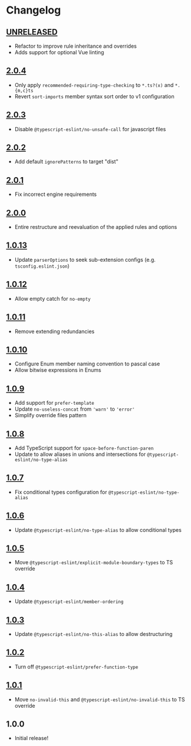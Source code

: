 # Changelog

<!-- The order of list items should be: Critical/Fixes, New, Update, Remove, Underpinnings -->
<!-- ## [UNRELEASED](https://github.com/roydukkey/eslint-config/compare/v2.0.4...master) -->

## [UNRELEASED](https://github.com/roydukkey/eslint-config/compare/v2.0.4...master)

* Refactor to improve rule inheritance and overrides
* Adds support for optional Vue linting

## [2.0.4](https://github.com/roydukkey/eslint-config/compare/v2.0.3...v2.0.4)

* Only apply `recommended-requiring-type-checking` to `*.ts?(x)` and `*.{m,c}ts`
* Revert `sort-imports` member syntax sort order to v1 configuration

## [2.0.3](https://github.com/roydukkey/eslint-config/compare/v2.0.2...v2.0.3)

* Disable `@typescript-eslint/no-unsafe-call` for javascript files

## [2.0.2](https://github.com/roydukkey/eslint-config/compare/v2.0.1...v2.0.2)

* Add default `ignorePatterns` to target "dist"

## [2.0.1](https://github.com/roydukkey/eslint-config/compare/v2.0.0...v2.0.1)

* Fix incorrect engine requirements

## [2.0.0](https://github.com/roydukkey/eslint-config/compare/v1.0.13...v2.0.0)

* Entire restructure and reevaluation of the applied rules and options

## [1.0.13](https://github.com/roydukkey/eslint-config/compare/v1.0.12...v1.0.13)

* Update `parserOptions` to seek sub-extension configs (e.g. `tsconfig.eslint.json`)

## [1.0.12](https://github.com/roydukkey/eslint-config/compare/v1.0.11...v1.0.12)

* Allow empty catch for `no-empty`

## [1.0.11](https://github.com/roydukkey/eslint-config/compare/v1.0.10...v1.0.11)

* Remove extending redundancies

## [1.0.10](https://github.com/roydukkey/eslint-config/compare/v1.0.9...v1.0.10)

* Configure Enum member naming convention to pascal case
* Allow bitwise expressions in Enums

## [1.0.9](https://github.com/roydukkey/eslint-config/compare/v1.0.8...v1.0.9)

* Add support for `prefer-template`
* Update `no-useless-concat` from `'warn'` to `'error'`
* Simplify override files pattern

## [1.0.8](https://github.com/roydukkey/eslint-config/compare/v1.0.7...v1.0.8)

* Add TypeScript support for `space-before-function-paren`
* Update to allow aliases in unions and intersections for `@typescript-eslint/no-type-alias`

## [1.0.7](https://github.com/roydukkey/eslint-config/compare/v1.0.6...v1.0.7)

* Fix conditional types configuration for `@typescript-eslint/no-type-alias`

## [1.0.6](https://github.com/roydukkey/eslint-config/compare/v1.0.5...v1.0.6)

* Update `@typescript-eslint/no-type-alias` to allow conditional types

## [1.0.5](https://github.com/roydukkey/eslint-config/compare/v1.0.4...v1.0.5)

* Move `@typescript-eslint/explicit-module-boundary-types` to TS override

## [1.0.4](https://github.com/roydukkey/eslint-config/compare/v1.0.3...v1.0.4)

* Update `@typescript-eslint/member-ordering`

## [1.0.3](https://github.com/roydukkey/eslint-config/compare/v1.0.2...v1.0.3)

* Update `@typescript-eslint/no-this-alias` to allow destructuring

## [1.0.2](https://github.com/roydukkey/eslint-config/compare/v1.0.1...v1.0.2)

* Turn off `@typescript-eslint/prefer-function-type`

## [1.0.1](https://github.com/roydukkey/eslint-config/compare/v1.0.0...v1.0.1)

* Move `no-invalid-this` and `@typescript-eslint/no-invalid-this` to TS override

## 1.0.0

* Initial release!

